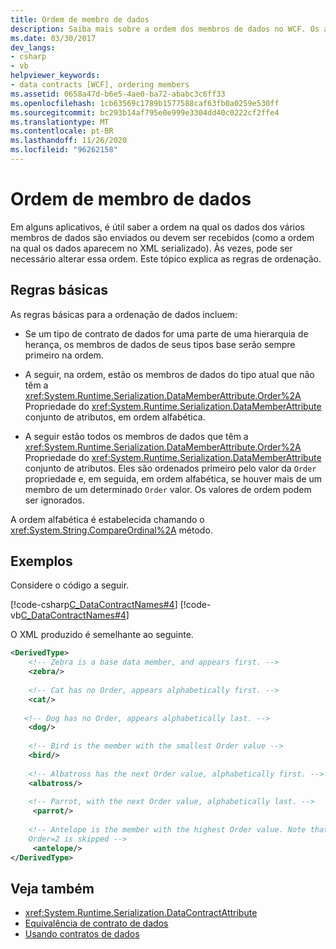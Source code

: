 ```yaml
---
title: Ordem de membro de dados
description: Saiba mais sobre a ordem dos membros de dados no WCF. Os aplicativos podem precisar saber ou alterar a ordem na qual os membros de dados são enviados ou esperados.
ms.date: 03/30/2017
dev_langs:
- csharp
- vb
helpviewer_keywords:
- data contracts [WCF], ordering members
ms.assetid: 0658a47d-b6e5-4ae0-ba72-ababc3c6ff33
ms.openlocfilehash: 1cb63569c1789b1577588caf63fb0a0259e530ff
ms.sourcegitcommit: bc293b14af795e0e999e3304dd40c0222cf2ffe4
ms.translationtype: MT
ms.contentlocale: pt-BR
ms.lasthandoff: 11/26/2020
ms.locfileid: "96262158"
---
```

# <a name="data-member-order"></a>Ordem de membro de dados

Em alguns aplicativos, é útil saber a ordem na qual os dados dos vários membros de dados são enviados ou devem ser recebidos (como a ordem na qual os dados aparecem no XML serializado). Às vezes, pode ser necessário alterar essa ordem. Este tópico explica as regras de ordenação.  
  
## <a name="basic-rules"></a>Regras básicas  

 As regras básicas para a ordenação de dados incluem:  
  
- Se um tipo de contrato de dados for uma parte de uma hierarquia de herança, os membros de dados de seus tipos base serão sempre primeiro na ordem.  
  
- A seguir, na ordem, estão os membros de dados do tipo atual que não têm a <xref:System.Runtime.Serialization.DataMemberAttribute.Order%2A> Propriedade do <xref:System.Runtime.Serialization.DataMemberAttribute> conjunto de atributos, em ordem alfabética.  
  
- A seguir estão todos os membros de dados que têm a <xref:System.Runtime.Serialization.DataMemberAttribute.Order%2A> Propriedade do <xref:System.Runtime.Serialization.DataMemberAttribute> conjunto de atributos. Eles são ordenados primeiro pelo valor da `Order` propriedade e, em seguida, em ordem alfabética, se houver mais de um membro de um determinado `Order` valor. Os valores de ordem podem ser ignorados.  
  
 A ordem alfabética é estabelecida chamando o <xref:System.String.CompareOrdinal%2A> método.  
  
## <a name="examples"></a>Exemplos  

 Considere o código a seguir.  
  
 [!code-csharp[C_DataContractNames#4](../../../../samples/snippets/csharp/VS_Snippets_CFX/c_datacontractnames/cs/source.cs#4)]
 [!code-vb[C_DataContractNames#4](../../../../samples/snippets/visualbasic/VS_Snippets_CFX/c_datacontractnames/vb/source.vb#4)]  
  
 O XML produzido é semelhante ao seguinte.  
  
```xml  
<DerivedType>  
    <!-- Zebra is a base data member, and appears first. -->  
    <zebra/>
  
    <!-- Cat has no Order, appears alphabetically first. -->  
    <cat/>  
  
   <!-- Dog has no Order, appears alphabetically last. -->  
    <dog/>
  
    <!-- Bird is the member with the smallest Order value -->  
    <bird/>  
  
    <!-- Albatross has the next Order value, alphabetically first. -->  
    <albatross/>  
  
    <!-- Parrot, with the next Order value, alphabetically last. -->  
     <parrot/>  
  
    <!-- Antelope is the member with the highest Order value. Note that   
    Order=2 is skipped -->  
     <antelope/>
</DerivedType>  
```  
  
## <a name="see-also"></a>Veja também

- <xref:System.Runtime.Serialization.DataContractAttribute>
- [Equivalência de contrato de dados](data-contract-equivalence.md)
- [Usando contratos de dados](using-data-contracts.md)
